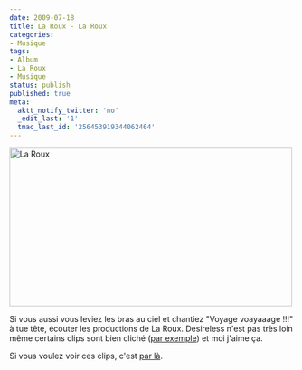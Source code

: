```yaml
---
date: 2009-07-18
title: La Roux - La Roux
categories:
- Musique
tags:
- Album
- La Roux
- Musique
status: publish
published: true
meta:
  aktt_notify_twitter: 'no'
  _edit_last: '1'
  tmac_last_id: '256453919344062464'
---
```

<img class="alignnone size-medium wp-image-1332" title="La Roux" src="https://dlgjp9x71cipk.cloudfront.net/2009/07/LaRoux-500x280.png" alt="La Roux" width="500" height="280" />

Si vous aussi vous leviez les bras au ciel et chantiez "Voyage voayaaage !!!" à tue tête, écouter les productions de La Roux. Desireless n'est pas très loin même certains clips sont bien cliché (<a title="Le titre Quicksande de La Roux" href="https://www.youtube.com/watch?v=LMBNZ6mDSYk">par exemple</a>) et moi j'aime ça.

Si vous voulez voir ces clips, c'est <a title="Le compte Youtube de La Roux" href="https://www.youtube.com/user/larouxofficial">par là</a>.
